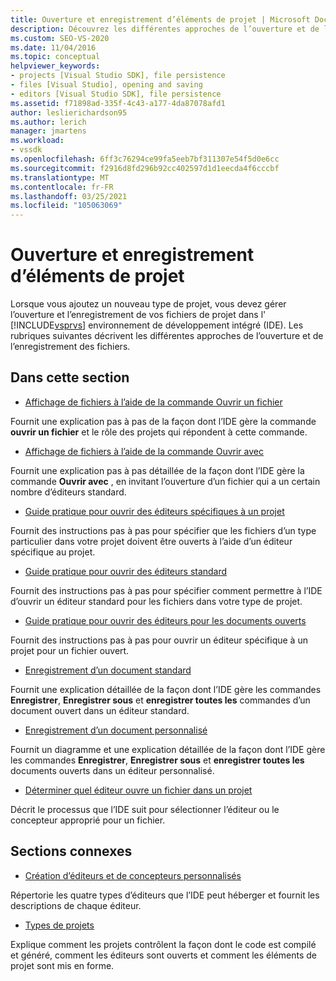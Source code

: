 ```yaml
---
title: Ouverture et enregistrement d’éléments de projet | Microsoft Docs
description: Découvrez les différentes approches de l’ouverture et de l’enregistrement de fichiers pour votre nouveau type de projet dans l’IDE de Visual Studio.
ms.custom: SEO-VS-2020
ms.date: 11/04/2016
ms.topic: conceptual
helpviewer_keywords:
- projects [Visual Studio SDK], file persistence
- files [Visual Studio], opening and saving
- editors [Visual Studio SDK], file persistence
ms.assetid: f71898ad-335f-4c43-a177-4da87078afd1
author: leslierichardson95
ms.author: lerich
manager: jmartens
ms.workload:
- vssdk
ms.openlocfilehash: 6ff3c76294ce99fa5eeb7bf311307e54f5d0e6cc
ms.sourcegitcommit: f2916d8fd296b92cc402597d1d1eecda4f6cccbf
ms.translationtype: MT
ms.contentlocale: fr-FR
ms.lasthandoff: 03/25/2021
ms.locfileid: "105063069"
---
```

# <a name="opening-and-saving-project-items"></a>Ouverture et enregistrement d’éléments de projet
Lorsque vous ajoutez un nouveau type de projet, vous devez gérer l’ouverture et l’enregistrement de vos fichiers de projet dans l' [!INCLUDE[vsprvs](../../code-quality/includes/vsprvs_md.md)] environnement de développement intégré (IDE). Les rubriques suivantes décrivent les différentes approches de l’ouverture et de l’enregistrement des fichiers.

## <a name="in-this-section"></a>Dans cette section
- [Affichage de fichiers à l’aide de la commande Ouvrir un fichier](../../extensibility/internals/displaying-files-by-using-the-open-file-command.md)

 Fournit une explication pas à pas de la façon dont l’IDE gère la commande **ouvrir un fichier** et le rôle des projets qui répondent à cette commande.

- [Affichage de fichiers à l’aide de la commande Ouvrir avec](../../extensibility/internals/displaying-files-by-using-the-open-with-command.md)

 Fournit une explication pas à pas détaillée de la façon dont l’IDE gère la commande **Ouvrir avec** , en invitant l’ouverture d’un fichier qui a un certain nombre d’éditeurs standard.

- [Guide pratique pour ouvrir des éditeurs spécifiques à un projet](../../extensibility/how-to-open-project-specific-editors.md)

 Fournit des instructions pas à pas pour spécifier que les fichiers d’un type particulier dans votre projet doivent être ouverts à l’aide d’un éditeur spécifique au projet.

- [Guide pratique pour ouvrir des éditeurs standard](../../extensibility/how-to-open-standard-editors.md)

 Fournit des instructions pas à pas pour spécifier comment permettre à l’IDE d’ouvrir un éditeur standard pour les fichiers dans votre type de projet.

- [Guide pratique pour ouvrir des éditeurs pour les documents ouverts](../../extensibility/how-to-open-editors-for-open-documents.md)

 Fournit des instructions pas à pas pour ouvrir un éditeur spécifique à un projet pour un fichier ouvert.

- [Enregistrement d’un document standard](../../extensibility/internals/saving-a-standard-document.md)

 Fournit une explication détaillée de la façon dont l’IDE gère les commandes **Enregistrer**, **Enregistrer sous** et **enregistrer toutes les** commandes d’un document ouvert dans un éditeur standard.

- [Enregistrement d’un document personnalisé](../../extensibility/internals/saving-a-custom-document.md)

 Fournit un diagramme et une explication détaillée de la façon dont l’IDE gère les commandes **Enregistrer**, **Enregistrer sous** et **enregistrer toutes les** documents ouverts dans un éditeur personnalisé.

- [Déterminer quel éditeur ouvre un fichier dans un projet](../../extensibility/internals/determining-which-editor-opens-a-file-in-a-project.md)

 Décrit le processus que l’IDE suit pour sélectionner l’éditeur ou le concepteur approprié pour un fichier.

## <a name="related-sections"></a>Sections connexes
- [Création d’éditeurs et de concepteurs personnalisés](../../extensibility/creating-custom-editors-and-designers.md)

 Répertorie les quatre types d’éditeurs que l’IDE peut héberger et fournit les descriptions de chaque éditeur.

- [Types de projets](../../extensibility/internals/project-types.md)

 Explique comment les projets contrôlent la façon dont le code est compilé et généré, comment les éditeurs sont ouverts et comment les éléments de projet sont mis en forme.
